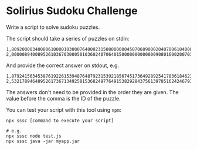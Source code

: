 # Solirius Sudoku Challenge

Write a script to solve sudoku puzzles.

The script should take a series of puzzles on stdin:

```
1,809200003400806100001030007640002315000000004507060900020407806104000050030908200
2,000008940089526103670300050103602407064015000000000000090801600200703005005000039
```

And provide the correct answer on stdout, e.g.

```
1,879241563453876192261539487648792315392185674517364928925417836184623759736958241
2,532178946489526173671349258153682497764915382928437561397851624246793815815264739
```

The answers don't need to be provided in the order they are given. The value before the comma is the ID of the puzzle.

You can test your script with this tool using `npm`:

```
npx sssc [command to execute your script]

# e.g.
npx sssc node test.js
npx sssc java -jar myapp.jar
``` 
